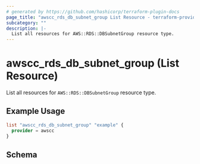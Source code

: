 ```yaml
---
# generated by https://github.com/hashicorp/terraform-plugin-docs
page_title: "awscc_rds_db_subnet_group List Resource - terraform-provider-awscc"
subcategory: ""
description: |-
  List all resources for AWS::RDS::DBSubnetGroup resource type.
---
```


# awscc_rds_db_subnet_group (List Resource)

List all resources for `AWS::RDS::DBSubnetGroup` resource type.

## Example Usage

```terraform
list "awscc_rds_db_subnet_group" "example" {
  provider = awscc
}
```

<!-- schema generated by tfplugindocs -->
## Schema
